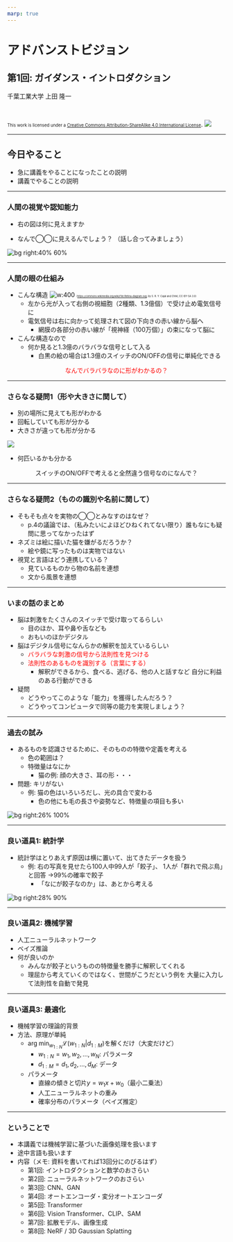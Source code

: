 ```yaml
---
marp: true
---
```


<!-- footer: "アドバンストビジョン 第1回" -->

# アドバンストビジョン

## 第1回: ガイダンス・イントロダクション

千葉工業大学 上田 隆一

<br />

<span style="font-size:70%">This work is licensed under a </span>[<span style="font-size:70%">Creative Commons Attribution-ShareAlike 4.0 International License</span>](https://creativecommons.org/licenses/by-sa/4.0/).
![](https://i.creativecommons.org/l/by-sa/4.0/88x31.png)

---

<!-- paginate: true -->

## 今日やること

- 急に講義をやることになったことの説明
- 講義でやることの説明

---

### 人間の視覚や認知能力

- 右の図は何に見えますか
* なんで◯◯に見えるんでしょう？
（話し合ってみましょう）

![bg right:40% 60%](./figs/dots.png)

---

### 人間の眼の仕組み

- こんな構造
    ![w:400](./figs/Retina-diagram.svg.png)<span style="font-size:40%">（https://commons.wikimedia.org/wiki/File:Retina-diagram.svg, by S. R. Y. Cajal and Chrkl, CC-BY-SA 3.0）</span>
    - 左から光が入って右側の視細胞（2種類、1.3億個）で受け止め電気信号に
    - 電気信号は右に向かって処理されて図の下向きの赤い線から脳へ
        - 網膜の各部分の赤い線が「視神経（100万個）」の束になって脳に
- こんな構造なので
    - 何か見ると1.3億のバラバラな信号として入る
        - 白黒の絵の場合は1.3億のスイッチのON/OFFの信号に単純化できる

<center style="color:red">なんでバラバラなのに形がわかるの？</center>


---

### さらなる疑問1（形や大きさに関して）

- 別の場所に見えても形がわかる
- 回転していても形が分かる
- 大きさが違っても形が分かる 

![](./figs/dots_varisous.png)

- 何匹いるかも分かる

<center>スイッチのON/OFFで考えると全然違う信号なのになんで？</center>

---

### さらなる疑問2（ものの識別や名前に関して）

- そもそも点々を実物の◯◯とみなすのはなぜ？
    - p.4の議論では、（私みたいによほどひねくれてない限り）誰もなにも疑問に思ってなかったはず
- ネズミは絵に描いた猫を嫌がるだろうか？
    - 絵や鏡に写ったものは実物ではない
- 視覚と言語はどう連携している？
    - 見ているものから物の名前を連想
    - 文から風景を連想

---

### いまの話のまとめ

- 脳は刺激をたくさんのスイッチで受け取ってるらしい
    - 目のほか、耳や鼻や舌なども
    - おもいのほかデジタル
- 脳はデジタル信号になんらかの解釈を加えているらしい
    - <span style="color:red">バラバラな刺激の信号から法則性を見つける</span>
    - <span style="color:red">法則性のあるものを識別する（言葉にする）</span>
        - 解釈ができるから、食べる、逃げる、他の人と話すなど
        自分に利益のある行動ができる
- 疑問
    - どうやってこのような「能力」を獲得したんだろう？
    - どうやってコンピュータで同等の能力を実現しましょう？

---

### 過去の試み

- あるものを認識させるために、そのものの特徴や定義を考える
    - 色の範囲は？
    - 特徴量はなにか
        - 猫の例: 顔の大きさ、耳の形・・・
- 問題: キリがない
    - 例: 猫の色はいろいろだし、光の具合で変わる
        - 色の他にも毛の長さや姿勢など、特徴量の項目も多い

![bg right:26% 100%](../prob_robotics_2025/figs/cat.png)

---

### 良い道具1: 統計学

- 統計学はとりあえず原因は横に置いて、出てきたデータを扱う
    - 例: 右の写真を見せたら100人中99人が「餃子」、
    1人が「群れで飛ぶ鳥」と回答
    →99%の確率で餃子
        - 「なにが餃子なのか」は、あとから考える

![bg right:28% 90%](./figs/餃子.jpg)


---

### 良い道具2: 機械学習

- 人工ニューラルネットワーク
- ベイズ推論
- 何が良いのか
    - みんなが餃子というものの特徴量を勝手に解釈してくれる
    - 理屈から考えていくのではなく、世間がこうだという例を
    大量に入力して法則性を自動で発見

---

### 良い道具3: 最適化

- 機械学習の理論的背景
- 方法、原理が単純
    - $\arg\!\min_{w_{1:N}} \mathcal{L}(w_{1:N} | d_{1:M})$を解くだけ（大変だけど）
        - $w_{1:N} = w_1, w_2, \dots, w_N$: パラメータ
        - $d_{1:M} = d_1, d_2, \dots, d_M$: データ
    - パラメータ
       - 直線の傾きと切片$y = w_1x + w_0$（最小二乗法）
       - 人工ニューラルネットの重み
       - 確率分布のパラメータ（ベイズ推定）


---

### ということで

- 本講義では機械学習に基づいた画像処理を扱います
- 途中言語も扱います
- 内容（メモ: 資料を書いてれば13回分にのびるはず）
    - 第1回: イントロダクションと数学のおさらい
    - 第2回: ニューラルネットワークのおさらい
    - 第3回: CNN、GAN
    - 第4回: オートエンコーダ・変分オートエンコーダ
    - 第5回: Transformer
    - 第6回: Vision Transformer、CLIP、SAM
    - 第7回: 拡散モデル、画像生成
    - 第8回: NeRF / 3D Gaussian Splatting
